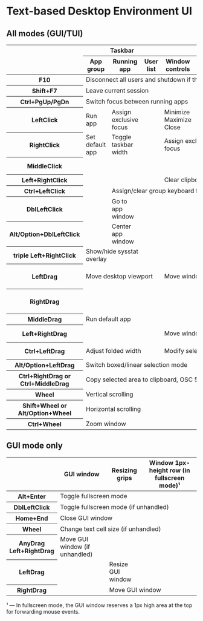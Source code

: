 # Text-based Desktop Environment UI

## All modes (GUI/TUI)

<table>
<thead>
  <tr>
    <th rowspan="2"></th>
    <th colspan="3">Taskbar</th>
    <th colspan="4">App window</th>
    <th colspan="2">Desktop</th>
  </tr>
  <tr>
    <th>App group</th>
    <th>Running app</th>
    <th>User list</th>
    <th>Window controls</th>
    <th>Menu bar</th>
    <th>Interior</th>
    <th>Resize grips</th>
    <th>Navigation strings</th>
    <th>Free space</th>
  </tr>
</thead>
<tbody>
  <tr>
    <th>F10</th>
    <td colspan="9">Disconnect all users and shutdown if there are no apps running</td>
  </tr>
  <tr>
    <th>Shift+F7</th>
    <td colspan="9">Leave current session</td>
  </tr>
  <tr>
    <th>Ctrl+PgUp/PgDn</th>
    <td colspan="9">Switch focus between running apps</td>
  </tr>
  <tr>
    <th>LeftClick</th>
    <td>Run app</td>
    <td>Assign exclusive focus</td>
    <td></td>
    <td>Minimize<br>Maximize<br>Close</td>
    <td colspan="3">Assign exclusive focus</td>
    <td>Go to app</td>
    <td>Clear keyboard focus</td>
  </tr>
  <tr>
    <th>RightClick</th>
    <td>Set default app</td>
    <td>Toggle taskbar width</td>
    <td colspan="1"></td>
    <td colspan="2">Assign exclusive focus</td>
    <td colspan="1"></td>
    <td colspan="2">Center app window</td>
    <td></td>
  </tr>
  <tr>
    <th>MiddleClick</th>
    <td colspan="5"></td>
    <td colspan="1">Selection/clipboard paste</td>
    <td colspan="3"></td>
  </tr>
  <tr>
    <th>Left+RightClick</th>
    <td colspan="3"></td>
    <td colspan="5">Clear clipboard</td>
    <td></td>
  </tr>
  <tr>
    <th>Ctrl+LeftClick</th>
    <td colspan="1"></td>
    <td colspan="7">Assign/clear group keyboard focus</td>
    <td></td>
  </tr>
  <tr>
    <th>DblLeftClick</th>
    <td colspan="1"></td>
    <td colspan="1">Go to app window</td>
    <td colspan="1"></td>
    <td></td>
    <td colspan="2">Maximize<br>Restore</td>
    <td colspan="3"></td>
  </tr>
  <tr>
    <th>Alt/Option+DblLeftClick</th>
    <td colspan="1"></td>
    <td colspan="1">Center app window</td>
    <td colspan="1"></td>
    <td></td>
    <td colspan="2"></td>
    <td colspan="3"></td>
  </tr>
  <tr>
    <th>triple Left+RightClick</th>
    <td colspan="3">Show/hide sysstat overlay</td>
    <td colspan="6"></td>
  </tr>
  <tr>
    <th>LeftDrag</th>
    <td colspan="3">Move desktop viewport</td>
    <td colspan="3">Move window or Select text</td>
    <td colspan="1">Resize window</td>
    <td colspan="1">Move window</td>
    <td>Move desktop viewport</td>
  </tr>
  <tr>
    <th>RightDrag</th>
    <td colspan="5"></td>
    <td>Panoramic content scrolling</td>
    <td colspan="2"></td>
    <td>Run default app</td>
  </tr>
  <tr>
    <th>MiddleDrag</th>
    <td colspan="9">Run default app</td>
  </tr>
  <tr>
    <th>Left+RightDrag</th>
    <td colspan="3"></td>
    <td colspan="4">Move window / Restore maximized</td>
    <td colspan="2">Move desktop viewport</td>
  </tr>
  <tr>
    <th>Ctrl+LeftDrag</th>
    <td colspan="3">Adjust folded width</td>
    <td colspan="3">Modify selection</td>
    <td colspan="1">Zoom window</td>
    <td colspan="2"></td>
  </tr>
  <tr>
  <tr>
    <th>Alt/Option+LeftDrag</th>
    <td colspan="9">Switch boxed/linear selection mode</td>
  </tr>
  <tr>
    <th>Ctrl+RightDrag or Ctrl+MiddleDrag</th>
    <td colspan="9">Copy selected area to clipboard, OSC 52</td>
  </tr>
  <tr>
    <th>Wheel</th>
    <td colspan="7">Vertical scrolling</td>
    <td colspan="2"></td>
  </tr>
  <tr>
    <th>Shift+Wheel or Alt/Option+Wheel</th>
    <td colspan="7">Horizontal scrolling</td>
    <td colspan="2"></td>
  </tr>
  <tr>
    <th>Ctrl+Wheel</th>
    <td colspan="7">Zoom window</td>
    <td colspan="2"></td>
  </tr>
</tbody>
</table>

## GUI mode only

<table>
<thead>
  <tr>
    <th></th>
    <th>GUI window</th>
    <th>Resizing grips</th>
    <th>Window 1px-height row (in fullscreen mode)¹</th>
  </tr>
</thead>
<tbody>
  <tr>
    <th>Alt+Enter</th>
    <td colspan="3">Toggle fullscreen mode</td>
  </tr>
  <tr>
    <th>DblLeftClick</th>
    <td colspan="3">Toggle fullscreen mode (if unhandled)</td>
  </tr>
  <tr>
    <th>Home+End</th>
    <td colspan="3">Close GUI window</td>
  </tr>
  <tr>
    <th>Wheel</th>
    <td colspan="3">Change text cell size (if unhandled)</td>
  </tr>
  <tr>
    <th>AnyDrag<br>Left+RightDrag</th>
    <td colspan="1">Move GUI window (if unhandled)</td>
    <td colspan="1"></td>
    <td colspan="1"></td>
  </tr>
  <tr>
    <th>LeftDrag</th>
    <td colspan="1"></td>
    <td colspan="1">Resize GUI window</td>
    <td colspan="1"></td>
  </tr>
  <tr>
    <th>RightDrag</th>
    <td colspan="1"></td>
    <td colspan="2">Move GUI window</td>
  </tr>
</tbody>
</table>

¹ — In fullscreen mode, the GUI window reserves a 1px high area at the top for forwarding mouse events.